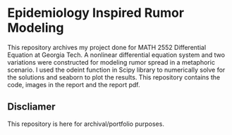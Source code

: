 # Epidemiology Inspired Rumor Modeling

This repository archives my project done for MATH 2552 Differential Equation at Georgia Tech. A nonlinear differential equation system and two variations were constructed for modeling rumor spread in a metaphoric scenario. I used the odeint function in Scipy library to numerically solve for the solutions and seaborn to plot the results. This repository contains the code, images in the report and the report pdf.

## Discliamer
This repository is here for archival/portfolio purposes. 
